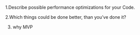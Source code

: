 1.Describe possible performance optimizations for your Code.



2.Which things could be done better, than you’ve done it?


3. why MVP
